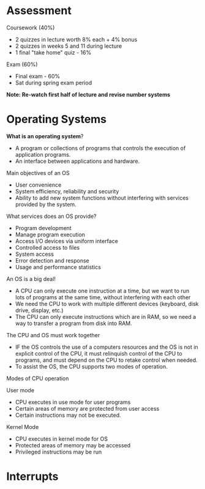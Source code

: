 # Assessment

Coursework (40%)
- 2 quizzes in lecture worth 8% each + 4% bonus
- 2 quizzes in weeks 5 and 11 during lecture
- 1 final "take home" quiz - 16%

Exam (60%)
- Final exam - 60%
- Sat during spring exam period

**Note: Re-watch first half of lecture and revise number systems**

# Operating Systems

**What is an operating system**?

- A program or collections of programs that controls the execution of application programs. 
- An interface between applications and hardware. 

Main objectives of an OS
- User convenience
- System efficiency, reliability and security
- Ability to add new system functions without interfering with services provided by the system. 

What services does an OS provide?
- Program development
- Manage program execution
- Access I/O devices via uniform interface
- Controlled access to files
- System access
- Error detection and response
- Usage and performance statistics


An OS is a big deal!
- A CPU can only execute one instruction at a time, but we want to run lots of programs at the same time, without interfering with each other
- We need the CPU to work with multiple different devices (keyboard, disk drive, display, etc.)
- The CPU can only execute instructions which are in RAM, so we need a way to transfer a program from disk into RAM.

The CPU and OS must work together
- IF the OS controls the use of a computers resources and the OS is not in explicit control of the CPU, it must relinquish control of the CPU to programs, and must depend on the CPU to retake control when needed. 
- To assist the OS, the CPU supports two modes of operation. 

Modes of CPU operation

User mode
- CPU executes in use mode for user programs
- Certain areas of memory are protected from user access
- Certain instructions may not be executed. 

Kernel Mode
- CPU executes in kernel mode for OS
- Protected areas of memory may be accessed
- Privileged instructions may be run

# Interrupts 






